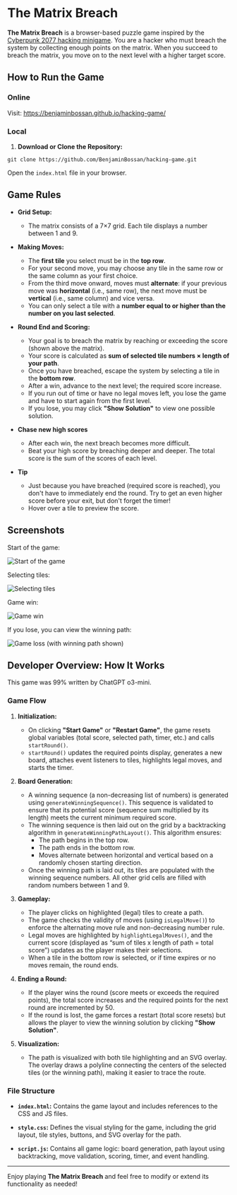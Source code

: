 # The Matrix Breach

**The Matrix Breach** is a browser-based puzzle game inspired by the [Cyberpunk 2077 hacking minigame](https://cyberpunk.fandom.com/wiki/Quickhacking). You are a hacker who must breach the system by collecting enough points on the matrix. When you succeed to breach the matrix, you move on to the next level with a higher target score.

## How to Run the Game

### Online

Visit: https://benjaminbossan.github.io/hacking-game/

### Local

1. **Download or Clone the Repository:**

`git clone https://github.com/BenjaminBossan/hacking-game.git`

Open the `index.html` file in your browser.

## Game Rules

- **Grid Setup:**
  - The matrix consists of a 7×7 grid. Each tile displays a number between 1 and 9.

- **Making Moves:**
  - The **first tile** you select must be in the **top row**.
  - For your second move, you may choose any tile in the same row or the same column as your first choice.
  - From the third move onward, moves must **alternate**: if your previous move was **horizontal** (i.e., same row), the next move must be **vertical** (i.e., same column) and vice versa.
  - You can only select a tile with a **number equal to or higher than the number on you last selected**.

- **Round End and Scoring:**
  - Your goal is to breach the matrix by reaching or exceeding the score (shown above the matrix).
  - Your score is calculated as **sum of selected tile numbers × length of your path**.
  - Once you have breached, escape the system by selecting a tile in the **bottom row**.
  - After a win, advance to the next level; the required score increase.
  - If you run out of time or have no legal moves left, you lose the game and have to start again from the first level.
  - If you lose, you may click **"Show Solution"** to view one possible solution.

- **Chase new high scores**
  - After each win, the next breach becomes more difficult.
  - Beat your high score by breaching deeper and deeper. The total score is the sum of the scores of each level.

- **Tip**
  - Just because you have breached (required score is reached), you don't have to immediately end the round. Try to get an even higher score before your exit, but don't forget the timer!
  - Hover over a tile to preview the score.

## Screenshots

Start of the game:

![Start of the game](./01-start.png)

Selecting tiles:

![Selecting tiles](./02-middle.png)

Game win:

![Game win](./03-end.png)

If you lose, you can view the winning path:

![Game loss (with winning path shown)](./04-loss.png)


## Developer Overview: How It Works

This game was 99% written by ChatGPT o3-mini.

### Game Flow

1. **Initialization:**
   - On clicking **"Start Game"** or **"Restart Game"**, the game resets global variables (total score, selected path, timer, etc.) and calls `startRound()`.
   - `startRound()` updates the required points display, generates a new board, attaches event listeners to tiles, highlights legal moves, and starts the timer.

2. **Board Generation:**
   - A winning sequence (a non-decreasing list of numbers) is generated using `generateWinningSequence()`. This sequence is validated to ensure that its potential score (sequence sum multiplied by its length) meets the current minimum required score.
   - The winning sequence is then laid out on the grid by a backtracking algorithm in `generateWinningPathLayout()`. This algorithm ensures:
     - The path begins in the top row.
     - The path ends in the bottom row.
     - Moves alternate between horizontal and vertical based on a randomly chosen starting direction.
   - Once the winning path is laid out, its tiles are populated with the winning sequence numbers. All other grid cells are filled with random numbers between 1 and 9.

3. **Gameplay:**
   - The player clicks on highlighted (legal) tiles to create a path.
   - The game checks the validity of moves (using `isLegalMove()`) to enforce the alternating move rule and non-decreasing number rule.
   - Legal moves are highlighted by `highlightLegalMoves()`, and the current score (displayed as “sum of tiles x length of path = total score”) updates as the player makes their selections.
   - When a tile in the bottom row is selected, or if time expires or no moves remain, the round ends.

4. **Ending a Round:**
   - If the player wins the round (score meets or exceeds the required points), the total score increases and the required points for the next round are incremented by 50.
   - If the round is lost, the game forces a restart (total score resets) but allows the player to view the winning solution by clicking **"Show Solution"**.

5. **Visualization:**
   - The path is visualized with both tile highlighting and an SVG overlay. The overlay draws a polyline connecting the centers of the selected tiles (or the winning path), making it easier to trace the route.

### File Structure

- **`index.html`:**
  Contains the game layout and includes references to the CSS and JS files.

- **`style.css`:**
  Defines the visual styling for the game, including the grid layout, tile styles, buttons, and SVG overlay for the path.

- **`script.js`:**
  Contains all game logic: board generation, path layout using backtracking, move validation, scoring, timer, and event handling.

---

Enjoy playing **The Matrix Breach** and feel free to modify or extend its functionality as needed!
